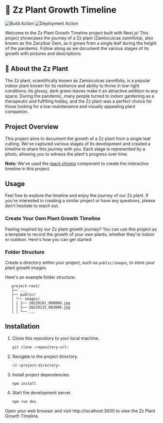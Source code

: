 # :seedling: Zz Plant Growth Timeline
![Build Action](https://github.com/yongabyte/zz-timeline/actions/workflows/gp-deploy.yml/badge.svg) ![Deployment Action](https://github.com/yongabyte/zz-timeline/actions/workflows/pages/pages-build-deployment/badge.svg)

Welcome to the Zz Plant Growth Timeline project built with Next.js! This project showcases the journey of a Zz plant (Zamioculcas zamiifolia), also known as the Zanzibar Gem, as it grows from a single leaf during the height of the pandemic. Follow along as we document the various stages of its growth with pictures and descriptions.

## :green_book: About the Zz Plant

The Zz plant, scientifically known as Zamioculcas zamiifolia, is a popular indoor plant known for its resilience and ability to thrive in low-light conditions. Its glossy, dark green leaves make it an attractive addition to any space. During the pandemic, many people turned to indoor gardening as a therapeutic and fulfilling hobby, and the Zz plant was a perfect choice for those looking for a low-maintenance and visually appealing plant companion.

## Project Overview

This project aims to document the growth of a Zz plant from a single leaf cutting. We've captured various stages of its development and created a timeline to share this journey with you. Each stage is represented by a photo, allowing you to witness the plant's progress over time.

**Note:** We've used the [react-chrono](https://github.com/prabhuignoto/react-chrono) component to create the interactive timeline in this project.


## Usage

Feel free to explore the timeline and enjoy the journey of our Zz plant. If you're interested in creating a similar project or have any questions, please don't hesitate to reach out.

### Create Your Own Plant Growth Timeline

Feeling inspired by our Zz plant growth journey? You can use this project as a template to record the growth of your own plants, whether they're indoor or outdoor. Here's how you can get started:

### Folder Structure

Create a directory within your project, such as `public/images`, to store your plant growth images.

Here's an example folder structure:
```
   project-root/
   ├── ...
   ├── public/
   │ └── images/
   │ │ ├── 20220101_090000.jpg
   │ │ ├── 20220115_093000.jpg
   │ │ └── ...
```

## Installation

1. Clone this repository to your local machine.
   ```bash
   git clone <repository-url>

2. Navigate to the project directory.
    ```bash
    cd <project-directory>

3. Install project dependencies.
    ```bash
    npm install

4. Start the development server.
    ```bash
    npm run dev

Open your web browser and visit http://localhost:3000 to view the Zz Plant Growth Timeline.
